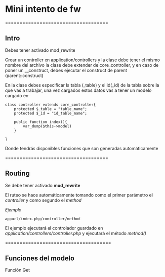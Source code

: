 # Mini intento de fw

====================================

## Intro

Debes tener activado mod_rewrite

Crear un controller en application/controllers y la clase debe tener el mismo nombre del archivo
la clase debe extender de core_controller, y en caso de poner un __construct, debes ejecutar el construct de parent (parent::construct)

En la clase debes especificar la tabla (_table) y el id(_id) de la tabla sobre la que vas a trabajar, una vez cargados estos datos vas a tener un modelo cargado en:

```
class controller extends core_controller{
    protected $_table = "table_name";
    protected $_id = "id_table_name";

    public function index(){
        var_dump($this->model)
    }

}

```

Donde tendrás disponibles funciones que son generadas automáticamente

====================================

## Routing

Se debe tener activado **mod_rewrite**

El ruteo se hace automáticamente tomando como el primer parámetro el *controller* y como segundo el *method*

*Ejemplo*
```
appurl/index.php/controller/method
```

El ejemplo ejecutará el controlador guardado en *application/controllers/controller.php* y ejecutará el método *method()*


=====================================

## Funciones del modelo

Función Get


